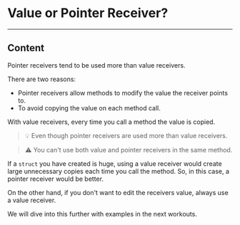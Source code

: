 ﻿---
author: Stefan-Stojanovic

aspects:
  - workout

type: normal

category: how-to

---

# Value or Pointer Receiver?

---
## Content

Pointer receivers tend to be used more than value receivers.

There are two reasons:
- Pointer receivers allow methods to modify the value the receiver points to.
- To avoid copying the value on each method call.

With value receivers, every time you call a method the value is copied. 

> 💡 Even though pointer receivers are used more than value receivers.

> ⚠️ You can't use both value and pointer receivers in the same method.

If a `struct` you have created is huge, using a value receiver would create large unnecessary copies each time you call the method. So, in this case, a pointer receiver would be better.

On the other hand, if you don't want to edit the receivers value, always use a value receiver.

We will dive into this further with examples in the next workouts.
 